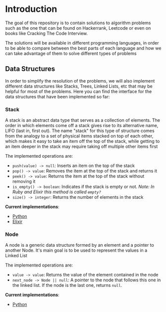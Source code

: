 # Introduction
The goal of this repository is to contain solutions to algorithm problems such as the one that can be found on Hackerrank, Leetcode or even on books like Cracking The Code Interview.

The solutions will be available in different programming languages, in order to be able to compare between the best parts of each language and how we can take advantage of them to solve different types of problems

##  Data Structures
In order to simplify the resolution of the problems, we will also implement different data structures like Stacks, Trees, Linked Lists, etc that may be helpful for most of the problems. Here you can find the interface for the data structures that have been implemented so far:

### Stack
A stack is an abstract data type that serves as a collection of elements. The order in which elements come off a stack gives rise to its alternative name, LIFO (last in, first out). The name "stack" for this type of structure comes from the analogy to a set of physical items stacked on top of each other, which makes it easy to take an item off the top of the stack, while getting to an item deeper in the stack may require taking off multiple other items first

The implemented operations are:

* `push(value) -> null`: Inserts an item on the top of the stack
* `pop() -> value`: Removes the item at the top of the stack and returns it
* `peek() -> value`: Returns the item at the top of the stack without removing it
* `is_empty() -> boolean`: Indicates if the stack is empty or not. _Note: In Ruby and Elixir this method is called `empty?`_
* `size() -> integer`: Returns the number of elements in the stack

**Current implementations**:
* [Python](python/src/data_structures/stack.py)
* [Elixir](elixir/lib/data_structures/stack.ex)

### Node
A node is a generic data structure formed by an element and a pointer to another Node. It's main goal is to be used to represent the values in a Linked List

The implemented operations are:
* `value -> value`: Returns the value of the element contained in the node
* `next_node -> Node || null`: A pointer to the node that follows this one in the linked list. If the node is the last one, returns `null`.

**Current implementations**:
* [Python](python/src/data_structures/node.py)
